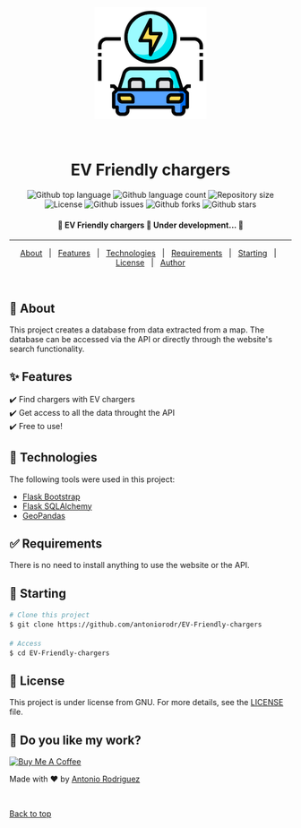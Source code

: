 <div align="center" id="top"> 
  <img src="./.github/car.png" alt="EV-Friendly-chargers" />

&#xa0;

  <!-- <a href="https://EV-Friendly-chargers.netlify.app">Demo</a> -->
</div>

<h1 align="center">EV Friendly chargers</h1>

<p align="center">
  <img alt="Github top language" src="https://img.shields.io/github/languages/top/antoniorodr/EV-Friendly-chargers?color=56BEB8">

  <img alt="Github language count" src="https://img.shields.io/github/languages/count/antoniorodr/EV-Friendly-chargers?color=56BEB8">

  <img alt="Repository size" src="https://img.shields.io/github/repo-size/antoniorodr/EV-Friendly-chargers?color=56BEB8">

  <img alt="License" src="https://img.shields.io/github/license/antoniorodr/EV-Friendly-chargers?color=56BEB8">

  <img alt="Github issues" src="https://img.shields.io/github/issues/antoniorodr/EV-Friendly-chargers?color=56BEB8" />

  <img alt="Github forks" src="https://img.shields.io/github/forks/antoniorodr/EV-Friendly-chargers?color=56BEB8" />

  <img alt="Github stars" src="https://img.shields.io/github/stars/antoniorodr/EV-Friendly-chargers?color=56BEB8" /> 
</p>

<h4 align="center"> 
	🚧  EV Friendly chargers 🚀 Under development...  🚧
</h4>

<hr>

<p align="center">
  <a href="#dart-about">About</a> &#xa0; | &#xa0; 
  <a href="#sparkles-features">Features</a> &#xa0; | &#xa0;
  <a href="#rocket-technologies">Technologies</a> &#xa0; | &#xa0;
  <a href="#white_check_mark-requirements">Requirements</a> &#xa0; | &#xa0;
  <a href="#checkered_flag-starting">Starting</a> &#xa0; | &#xa0;
  <a href="#memo-license">License</a> &#xa0; | &#xa0;
  <a href="https://github.com/antoniorodr" target="_blank">Author</a>
</p>

<br>

## :dart: About

This project creates a database from data extracted from a map. The database can be accessed via the API or directly through the website's search functionality.

## :sparkles: Features

:heavy_check_mark: Find chargers with EV chargers\
:heavy_check_mark: Get access to all the data throught the API\
:heavy_check_mark: Free to use!

## :rocket: Technologies

The following tools were used in this project:

- [Flask Bootstrap](https://bootstrap-flask.readthedocs.io/en/stable/index.html)
- [Flask SQLAlchemy](https://flask-sqlalchemy.readthedocs.io/en/stable/quickstart/)
- [GeoPandas](https://geopandas.org/en/stable/getting_started/introduction.html)

## :white_check_mark: Requirements

There is no need to install anything to use the website or the API.

## :checkered_flag: Starting

```bash
# Clone this project
$ git clone https://github.com/antoniorodr/EV-Friendly-chargers

# Access
$ cd EV-Friendly-chargers
```

## :memo: License

This project is under license from GNU. For more details, see the [LICENSE](LICENSE.md) file.

## :eyes: Do you like my work?

<a href="https://www.buymeacoffee.com/antoniorodr" target="_blank"><img src="https://cdn.buymeacoffee.com/buttons/v2/default-white.png" alt="Buy Me A Coffee" height="48"></a>

Made with :heart: by <a href="https://github.com/antoniorodr" target="_blank">Antonio Rodriguez</a>

&#xa0;

<a href="#top">Back to top</a>
